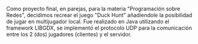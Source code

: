 Como proyecto final, en parejas, para la materia "Programación sobre Redes", decidimos recrear el juego "Duck Hunt" añadiendole la posibilidad de jugar en multijugador local. Fue realizado en Java utilizando el framework LIBGDX,  se implementó el protocolo UDP para la comunicación entre los 2 (dos) jugadores (clientes) y el servidor.
